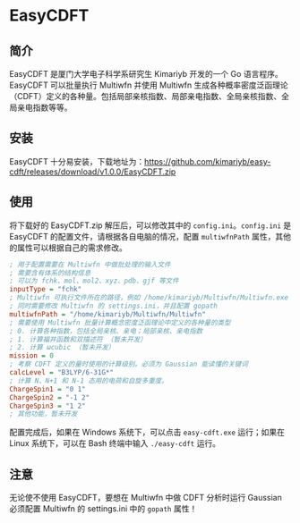 # EasyCDFT

## 简介

EasyCDFT 是厦门大学电子科学系研究生 Kimariyb 开发的一个 Go 语言程序。EasyCDFT 可以批量执行 Multiwfn 并使用 Multiwfn 生成各种概率密度泛函理论（CDFT）定义的各种量。包括局部亲核指数、局部亲电指数、全局亲核指数、全局亲电指数等等。

## 安装

EasyCDFT 十分易安装，下载地址为：https://github.com/kimariyb/easy-cdft/releases/download/v1.0.0/EasyCDFT.zip

## 使用

将下载好的 EasyCDFT.zip 解压后，可以修改其中的 `config.ini`。`config.ini` 是 EasyCDFT 的配置文件，请根据各自电脑的情况，配置 `multiwfnPath` 属性，其他的属性可以根据自己的需求修改。

```ini
; 用于配置需要在 Multiwfn 中做批处理的输入文件
; 需要含有体系的结构信息
; 可以为 fchk、mol、mol2、xyz、pdb、gjf 等文件
inputType = "fchk"
; Multiwfn 可执行文件所在的路径，例如 /home/kimariyb/Multiwfn/Multiwfn.exe
; 同时需要修改 Multiwfn 的 settings.ini，并且配置 gopath
multiwfnPath = "/home/kimariyb/Multiwfn/Multiwfn"
; 需要使用 Multiwfn 批量计算概念密度泛函理论中定义的各种量的类型
; 0. 计算各种指数，包括全局亲核、亲电；局部亲核、亲电指数
; 1. 计算福井函数和双描述符 （暂未开发）
; 2. 计算 ωcubic （暂未开发）
mission = 0
; 考察 CDFT 定义的量时使用的计算级别。必须为 Gaussian 能读懂的关键词
calcLevel = "B3LYP/6-31G*"
; 计算 N、N+1 和 N-1 态用的电荷和自旋多重度。
ChargeSpin1 = "0 1"
ChargeSpin2 = "-1 2"
ChargeSpin3 = "1 2"
; 其他功能，暂未开发
```

配置完成后，如果在 Windows 系统下，可以点击 `easy-cdft.exe` 运行；如果在 Linux 系统下，可以在 Bash 终端中输入 `./easy-cdft` 运行。

## 注意

无论使不使用 EasyCDFT，要想在 Multiwfn 中做 CDFT 分析时运行 Gaussian 必须配置 Multiwfn 的 settings.ini 中的 `gopath` 属性！
